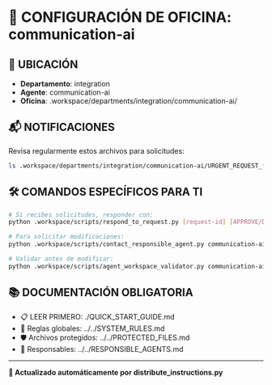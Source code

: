 # 🤖 CONFIGURACIÓN DE OFICINA: communication-ai

## 📍 UBICACIÓN
- **Departamento**: integration
- **Agente**: communication-ai
- **Oficina**: .workspace/departments/integration/communication-ai/

## 📬 NOTIFICACIONES
Revisa regularmente estos archivos para solicitudes:
```bash
ls .workspace/departments/integration/communication-ai/URGENT_REQUEST_*.json
```

## 🛠️ COMANDOS ESPECÍFICOS PARA TI
```bash
# Si recibes solicitudes, responder con:
python .workspace/scripts/respond_to_request.py [request-id] [APPROVE/DENY] "[motivo]"

# Para solicitar modificaciones:
python .workspace/scripts/contact_responsible_agent.py communication-ai [archivo] "[motivo]"

# Validar antes de modificar:
python .workspace/scripts/agent_workspace_validator.py communication-ai [archivo]
```

## 📚 DOCUMENTACIÓN OBLIGATORIA
- 📋 LEER PRIMERO: ./QUICK_START_GUIDE.md
- 📖 Reglas globales: ../../SYSTEM_RULES.md
- 🛡️ Archivos protegidos: ../../PROTECTED_FILES.md
- 👥 Responsables: ../../RESPONSIBLE_AGENTS.md

---
**🔄 Actualizado automáticamente por distribute_instructions.py**
